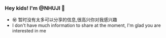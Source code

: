 ### Hey kids! I'm @NHUJI 👋


- ㊙ 暂时没有太多可以分享的信息,很高兴你对我感兴趣  
- I don't have much information to share at the moment, I'm glad you are interested in me



<!---
NHUJI/NHUJI is a ✨ special ✨ repository because its `README.md` (this file) appears on your GitHub profile.
You can click the Preview link to take a look at your changes.
--->
